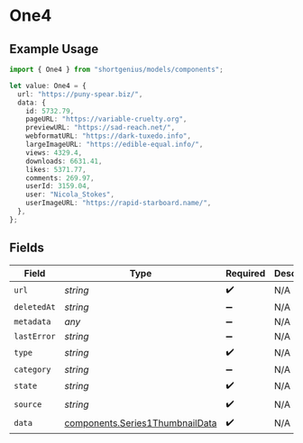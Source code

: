 # One4

## Example Usage

```typescript
import { One4 } from "shortgenius/models/components";

let value: One4 = {
  url: "https://puny-spear.biz/",
  data: {
    id: 5732.79,
    pageURL: "https://variable-cruelty.org",
    previewURL: "https://sad-reach.net/",
    webformatURL: "https://dark-tuxedo.info",
    largeImageURL: "https://edible-equal.info/",
    views: 4329.4,
    downloads: 6631.41,
    likes: 5371.77,
    comments: 269.97,
    userId: 3159.04,
    user: "Nicola_Stokes",
    userImageURL: "https://rapid-starboard.name/",
  },
};
```

## Fields

| Field                                                                              | Type                                                                               | Required                                                                           | Description                                                                        |
| ---------------------------------------------------------------------------------- | ---------------------------------------------------------------------------------- | ---------------------------------------------------------------------------------- | ---------------------------------------------------------------------------------- |
| `url`                                                                              | *string*                                                                           | :heavy_check_mark:                                                                 | N/A                                                                                |
| `deletedAt`                                                                        | *string*                                                                           | :heavy_minus_sign:                                                                 | N/A                                                                                |
| `metadata`                                                                         | *any*                                                                              | :heavy_minus_sign:                                                                 | N/A                                                                                |
| `lastError`                                                                        | *string*                                                                           | :heavy_minus_sign:                                                                 | N/A                                                                                |
| `type`                                                                             | *string*                                                                           | :heavy_check_mark:                                                                 | N/A                                                                                |
| `category`                                                                         | *string*                                                                           | :heavy_minus_sign:                                                                 | N/A                                                                                |
| `state`                                                                            | *string*                                                                           | :heavy_check_mark:                                                                 | N/A                                                                                |
| `source`                                                                           | *string*                                                                           | :heavy_check_mark:                                                                 | N/A                                                                                |
| `data`                                                                             | [components.Series1ThumbnailData](../../models/components/series1thumbnaildata.md) | :heavy_check_mark:                                                                 | N/A                                                                                |